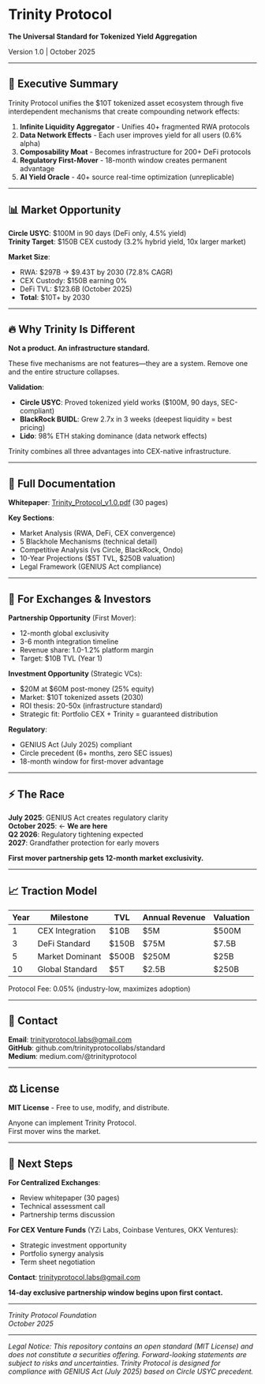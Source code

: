 # Trinity Protocol

**The Universal Standard for Tokenized Yield Aggregation**

Version 1.0 | October 2025

---

## 🎯 Executive Summary

Trinity Protocol unifies the $10T tokenized asset ecosystem through five interdependent mechanisms that create compounding network effects:

1. **Infinite Liquidity Aggregator** - Unifies 40+ fragmented RWA protocols
2. **Data Network Effects** - Each user improves yield for all users (0.6% alpha)
3. **Composability Moat** - Becomes infrastructure for 200+ DeFi protocols
4. **Regulatory First-Mover** - 18-month window creates permanent advantage
5. **AI Yield Oracle** - 40+ source real-time optimization (unreplicable)

---

## 📊 Market Opportunity

**Circle USYC**: $100M in 90 days (DeFi only, 4.5% yield)  
**Trinity Target**: $150B CEX custody (3.2% hybrid yield, 10x larger market)

**Market Size**:
- RWA: $297B → $9.43T by 2030 (72.8% CAGR)
- CEX Custody: $150B earning 0%
- DeFi TVL: $123.6B (October 2025)
- **Total**: $10T+ by 2030

---

## 🔥 Why Trinity Is Different

**Not a product. An infrastructure standard.**

These five mechanisms are not features—they are a system. Remove one and the entire structure collapses.

**Validation**:
- **Circle USYC**: Proved tokenized yield works ($100M, 90 days, SEC-compliant)
- **BlackRock BUIDL**: Grew 2.7x in 3 weeks (deepest liquidity = best pricing)
- **Lido**: 98% ETH staking dominance (data network effects)

Trinity combines all three advantages into CEX-native infrastructure.

---

## 📄 Full Documentation

**Whitepaper**: [Trinity_Protocol_v1.0.pdf](./docs/Trinity_Protocol_v1.0.pdf) (30 pages)

**Key Sections**:
- Market Analysis (RWA, DeFi, CEX convergence)
- 5 Blackhole Mechanisms (technical detail)
- Competitive Analysis (vs Circle, BlackRock, Ondo)
- 10-Year Projections ($5T TVL, $250B valuation)
- Legal Framework (GENIUS Act compliance)

---

## 💼 For Exchanges & Investors

**Partnership Opportunity** (First Mover):
- 12-month global exclusivity
- 3-6 month integration timeline
- Revenue share: 1.0-1.2% platform margin
- Target: $10B TVL (Year 1)

**Investment Opportunity** (Strategic VCs):
- $20M at $60M post-money (25% equity)
- Market: $10T tokenized assets (2030)
- ROI thesis: 20-50x (infrastructure standard)
- Strategic fit: Portfolio CEX + Trinity = guaranteed distribution

**Regulatory**:
- GENIUS Act (July 2025) compliant
- Circle precedent (6+ months, zero SEC issues)
- 18-month window for first-mover advantage

---

## ⚡ The Race

**July 2025**: GENIUS Act creates regulatory clarity  
**October 2025**: ← **We are here**  
**Q2 2026**: Regulatory tightening expected  
**2027**: Grandfather protection for early movers

**First mover partnership gets 12-month market exclusivity.**

---

## 📈 Traction Model

| Year | Milestone | TVL | Annual Revenue | Valuation |
|------|-----------|-----|----------------|-----------|
| 1 | CEX Integration | $10B | $5M | $500M |
| 3 | DeFi Standard | $150B | $75M | $7.5B |
| 5 | Market Dominant | $500B | $250M | $25B |
| 10 | Global Standard | $5T | $2.5B | $250B |

Protocol Fee: 0.05% (industry-low, maximizes adoption)

---

## 🔗 Contact

**Email**: trinityprotocol.labs@gmail.com  
**GitHub**: github.com/trinityprotocollabs/standard  
**Medium**: medium.com/@trinityprotocol

---

## ⚖️ License

**MIT License** - Free to use, modify, and distribute.

Anyone can implement Trinity Protocol.  
First mover wins the market.

---

## 🎯 Next Steps

**For Centralized Exchanges**:
- Review whitepaper (30 pages)
- Technical assessment call
- Partnership terms discussion

**For CEX Venture Funds** (YZi Labs, Coinbase Ventures, OKX Ventures):
- Strategic investment opportunity
- Portfolio synergy analysis
- Term sheet negotiation

**Contact**: trinityprotocol.labs@gmail.com

**14-day exclusive partnership window begins upon first contact.**

---

*Trinity Protocol Foundation*  
*October 2025*

---

*Legal Notice: This repository contains an open standard (MIT License) and does not constitute a securities offering. Forward-looking statements are subject to risks and uncertainties. Trinity Protocol is designed for compliance with GENIUS Act (July 2025) based on Circle USYC precedent.*

